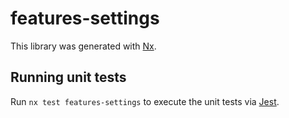 # features-settings

This library was generated with [Nx](https://nx.dev).

## Running unit tests

Run `nx test features-settings` to execute the unit tests via [Jest](https://jestjs.io).
